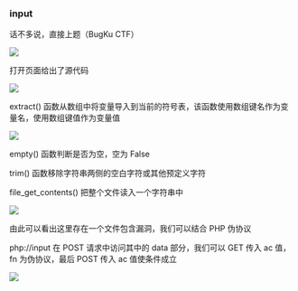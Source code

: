 ### input

话不多说，直接上题（BugKu CTF）

![](https://pic1.imgdb.cn/item/67b1797cd0e0a243d4ffc351.jpg)

打开页面给出了源代码

![](https://pic1.imgdb.cn/item/67b1798ad0e0a243d4ffc355.jpg)

extract() 函数从数组中将变量导入到当前的符号表，该函数使用数组键名作为变量名，使用数组键值作为变量值

![](https://pic1.imgdb.cn/item/67b179a1d0e0a243d4ffc359.jpg)

empty() 函数判断是否为空，空为 False

trim() 函数移除字符串两侧的空白字符或其他预定义字符

file_get_contents() 把整个文件读入一个字符串中

![](https://pic1.imgdb.cn/item/67b179bcd0e0a243d4ffc35c.jpg)

由此可以看出这里存在一个文件包含漏洞，我们可以结合 PHP 伪协议

php://input 在 POST 请求中访问其中的 data 部分，我们可以 GET 传入 ac 值，fn 为伪协议，最后 POST 传入 ac 值使条件成立

![](https://pic1.imgdb.cn/item/67b17a0cd0e0a243d4ffc363.jpg)